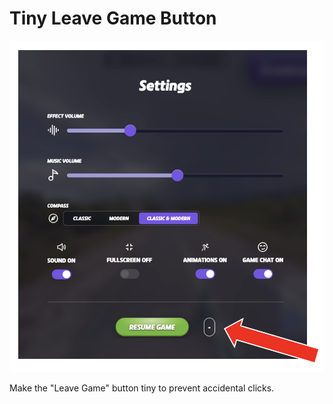 # Tiny Leave Game Button

![Tiny Leave Game Button](../../resources/tiny-leave-game-button.png)

Make the "Leave Game" button tiny to prevent accidental clicks.
